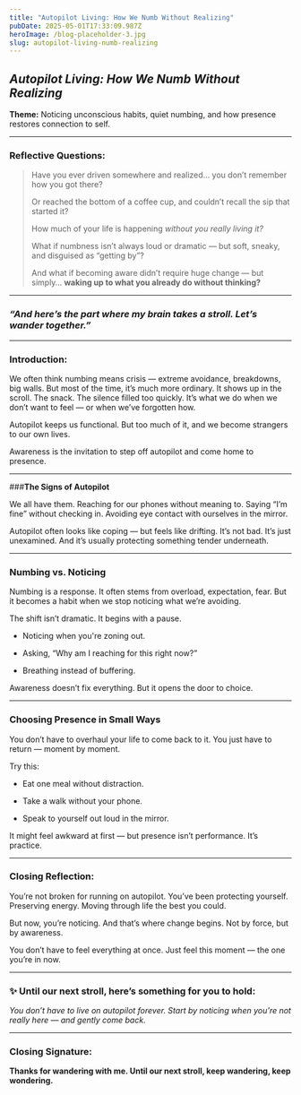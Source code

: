 ```yaml
---
title: "Autopilot Living: How We Numb Without Realizing"
pubDate: 2025-05-01T17:33:09.987Z
heroImage: /blog-placeholder-3.jpg
slug: autopilot-living-numb-realizing
---
```

## _Autopilot Living: How We Numb Without Realizing_

**Theme:** Noticing unconscious habits, quiet numbing, and how presence restores connection to self.

---

### **Reflective Questions:**

> Have you ever driven somewhere and realized…
> you don’t remember how you got there?
>
> Or reached the bottom of a coffee cup,
> and couldn’t recall the sip that started it?
>
> How much of your life is happening _without you really living it?_
>
> What if numbness isn’t always loud or dramatic —
> but soft, sneaky, and disguised as “getting by”?
>
> And what if becoming aware didn’t require huge change —
> but simply… **waking up to what you already do without thinking?**

---

### _“And here’s the part where my brain takes a stroll. Let’s wander together.”_

---

### **Introduction:**

We often think numbing means crisis — extreme avoidance, breakdowns, big walls.
But most of the time, it’s much more ordinary.
It shows up in the scroll. The snack. The silence filled too quickly.
It’s what we do when we don’t want to feel — or when we’ve forgotten how.

Autopilot keeps us functional.
But too much of it, and we become strangers to our own lives.

Awareness is the invitation to step off autopilot and come home to presence.

---

###**The Signs of Autopilot**

We all have them.
Reaching for our phones without meaning to.
Saying “I’m fine” without checking in.
Avoiding eye contact with ourselves in the mirror.

Autopilot often looks like coping — but feels like drifting.
It’s not bad. It’s just unexamined.
And it’s usually protecting something tender underneath.

---

### **Numbing vs. Noticing**

Numbing is a response.
It often stems from overload, expectation, fear.
But it becomes a habit when we stop noticing what we’re avoiding.

The shift isn’t dramatic.
It begins with a pause.

- Noticing when you're zoning out.

- Asking, “Why am I reaching for this right now?”

- Breathing instead of buffering.


Awareness doesn’t fix everything.
But it opens the door to choice.

---

### **Choosing Presence in Small Ways**

You don’t have to overhaul your life to come back to it.
You just have to return — moment by moment.

Try this:

- Eat one meal without distraction.

- Take a walk without your phone.

- Speak to yourself out loud in the mirror.


It might feel awkward at first — but presence isn’t performance.
It’s practice.

---

### **Closing Reflection:**

You’re not broken for running on autopilot.
You’ve been protecting yourself. Preserving energy. Moving through life the best you could.

But now, you’re noticing.
And that’s where change begins.
Not by force, but by awareness.

You don’t have to feel everything at once.
Just feel this moment — the one you’re in now.

---

### ✨ **Until our next stroll, here’s something for you to hold:**

_You don’t have to live on autopilot forever.
Start by noticing when you're not really here — and gently come back._

---

### **Closing Signature:**

**Thanks for wandering with me. Until our next stroll, keep wandering, keep wondering.**
